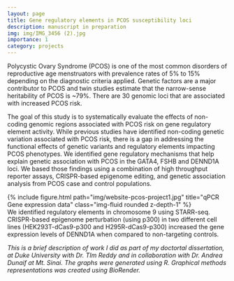 ```yaml
---
layout: page
title: Gene regulatory elements in PCOS susceptibility loci
description: manuscript in preparation
img: img/IMG_3456 (2).jpg
importance: 1
category: projects
---
```

Polycystic Ovary Syndrome (PCOS) is one of the most common disorders of reproductive age menstruators with prevalence rates of 5% to 15% depending on the diagnostic criteria applied. Genetic factors are a major contributor to PCOS and twin studies estimate that the narrow-sense heritability of PCOS is ~79%. There are 30 genomic loci that are associated with increased PCOS risk.

The goal of this study is to systematically evaluate the effects of non-coding genomic regions associated with PCOS risk on gene regulatory element activity. While previous studies have identified non-coding genetic variation associated with PCOS risk, there is a gap in addressing the functional effects of genetic variants and regulatory elements impacting PCOS phenotypes. We identified gene regulatory mechanisms that help explain genetic association with PCOS in the GATA4, FSHB and DENND1A loci. We based those findings  using a combination of high throughput reporter assays, CRISPR-based epigenome editing, and genetic association analysis from PCOS case and control populations. 

<div class="row">
    <div class="col-sm mt-3 mt-md-0">
        {% include figure.html path="img/website-pcos-project1.jpg" title="qPCR Gene expression data" class="img-fluid rounded z-depth-1" %}

<div class="caption">
  We identified regulatory elements in chromosome 9 using STARR-seq. CRISPR-based epigenome perturbation (using p300) in two different cell lines (HEK293T-dCas9-p300 and H295R-dCas9-p300) increased the gene expression levels of DENND1A when compared to non-targeting controls. 
</div>

<i> This is a brief description of work I did as part of my doctortal dissertation, at Duke University with Dr. TIm Reddy and in collaboration with Dr. Andrea Dunaif at Mt. Sinai.  The graphs were generated using R. Graphical methods representations was created using BioRender. </i>
